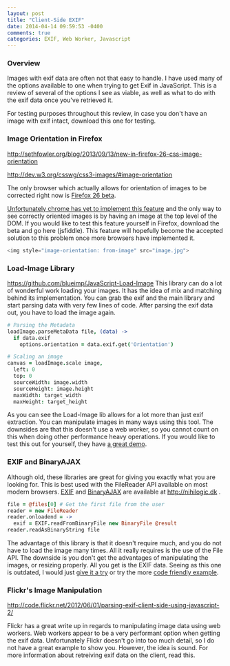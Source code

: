 ```yaml
---
layout: post
title: "Client-Side EXIF"
date: 2014-04-14 09:59:53 -0400
comments: true
categories: EXIF, Web Worker, Javascript
---
```


### Overview
Images with exif data are often not that easy to handle. I have used many of the options available to one when trying to get Exif in JavaScript. This is a review of several of the options I see as viable, as well as what to do with the exif data once you've retrieved it.

For testing purposes throughout this review, in case you don't have an image with exif intact, download this one for testing.

### Image Orientation in Firefox
http://sethfowler.org/blog/2013/09/13/new-in-firefox-26-css-image-orientation

http://dev.w3.org/csswg/css3-images/#image-orientation

The only browser which actually allows for orientation of images to be corrected right now is [Firefox 26 beta](https://developer.mozilla.org/en-US/docs/Web/CSS/image-orientation#Browser_compatibility).

[Unfortunately chrome has yet to implement this feature](https://code.google.com/p/chromium/issues/detail?id=158753) and the only way to see correctly oriented images is by having an image at the top level of the DOM. If you would like to test this feature yourself in Firefox, download the beta and go here (jsfiddle). This feature will hopefully become the accepted solution to this problem once more browsers have implemented it.

```javascript
<img style="image-orientation: from-image" src="image.jpg">
```

### Load-Image Library
https://github.com/blueimp/JavaScript-Load-Image
This library can do a lot of wonderful work loading your images. It has the idea of mix and matching behind its implementation. You can grab the exif and the main library and start parsing data with very few lines of code. After parsing the exif data out, you have to load the image again.

```coffeescript
# Parsing the Metadata
loadImage.parseMetaData file, (data) ->
  if data.exif
    options.orientation = data.exif.get('Orientation')

# Scaling an image
canvas = loadImage.scale image,
  left: 0
  top: 0
  sourceWidth: image.width
  sourceHeight: image.height
  maxWidth: target_width
  maxHeight: target_height
```

As you can see the Load-Image lib allows for a lot more than just exif extraction. You can manipulate images in many ways using this tool. The downsides are that this doesn't use a web worker, so you cannot count on this when doing other performance heavy operations. If you would like to test this out for yourself, they have [a great demo](http://blueimp.github.io/JavaScript-Load-Image/).

### EXIF and BinaryAJAX
Although old, these libraries are great for giving you exactly what you are looking for. This is best used with the FileReader API available on most modern browsers.
[EXIF](http://www.nihilogic.dk/labs/exif/exif.js) and [BinaryAJAX](http://www.nihilogic.dk/labs/binaryajax/binaryajax.js) are available at http://nihilogic.dk .

```coffeescript
file = @files[0] # Get the first file from the user
reader = new FileReader
reader.onloadend = ->
  exif = EXIF.readFromBinaryFile new BinaryFile @result
reader.readAsBinaryString file
```

The advantage of this library is that it doesn't require much, and you do not have to load the image many times. All it really requires is the use of the File API. The downside is you don't get the advantages of manipulating the images, or resizing properly. All you get is the EXIF data. Seeing as this one is outdated, I would just [give it a try](http://sandbox.juurlink.org/html5imageuploader/) or try the more [code friendly example](http://jsfiddle.net/interstateone/gtLWG/).

### Flickr's Image Manipulation

http://code.flickr.net/2012/06/01/parsing-exif-client-side-using-javascript-2/

Flickr has a great write up in regards to manipulating image data using web workers. Web workers appear to be a very performant option when getting the exif data. Unfortunately Flickr doesn't go into too much detail, so I do not have a great example to show you. However, the idea is sound. For more information about retreiving exif data on the client, read this.
